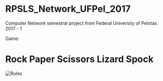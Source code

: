 # RPSLS_Network_UFPel_2017
Computer Network semestral project from Federal University of Pelotas. 2017 - 1

Game:
# Rock Paper Scissors Lizard Spock
![Rules](https://i.ytimg.com/vi/bmPVowdUTr8/maxresdefault.jpg)
